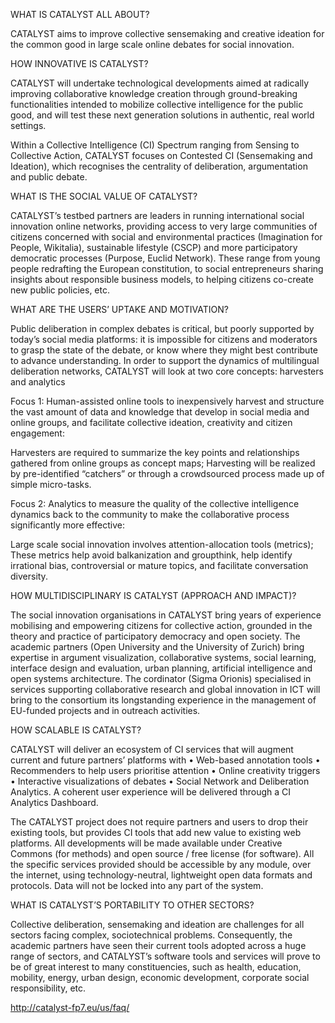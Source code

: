 WHAT IS CATALYST ALL ABOUT?

CATALYST aims to improve collective sensemaking and creative ideation for the common good in large scale online debates for social innovation.

 

HOW INNOVATIVE IS CATALYST?

CATALYST will undertake technological developments aimed at radically improving collaborative knowledge creation through ground-breaking functionalities intended to mobilize collective intelligence for the public good, and will test these next generation solutions in authentic, real world settings.

 

Within a Collective Intelligence (CI) Spectrum ranging from Sensing to Collective Action, CATALYST focuses on Contested CI (Sensemaking and Ideation), which recognises the centrality of deliberation, argumentation and public debate.

 

WHAT IS THE SOCIAL VALUE OF CATALYST?

CATALYST’s testbed partners are leaders in running international social innovation online networks, providing access to very large communities of citizens concerned with social and environmental practices (Imagination for People, Wikitalia), sustainable lifestyle (CSCP) and more participatory democratic processes (Purpose, Euclid Network). These range from young people redrafting the European constitution, to social entrepreneurs sharing insights about responsible business models, to helping citizens co-create new public policies, etc.

 

WHAT ARE THE USERS’ UPTAKE AND MOTIVATION?

Public deliberation in complex debates is critical, but poorly supported by today’s social media platforms: it is impossible for citizens and moderators to grasp the state of the debate, or know where they might best contribute to advance understanding. In order to support the dynamics of multilingual deliberation networks, CATALYST will look at two core concepts: harvesters and analytics

 

Focus 1: Human-assisted online tools to inexpensively harvest and structure the vast amount of data and knowledge that develop in social media and online groups, and facilitate collective ideation, creativity and citizen engagement:

Harvesters are required to summarize the key points and relationships gathered from online groups as concept maps;
Harvesting will be realized by pre-identified “catchers” or through a crowdsourced process made up of simple micro-tasks.
 

Focus 2: Analytics to measure the quality of the collective intelligence dynamics back to the community to make the collaborative process significantly more effective:

Large scale social innovation involves attention-allocation tools (metrics);
These metrics help avoid balkanization and groupthink, help identify irrational bias, controversial or mature topics, and facilitate conversation diversity.
 

HOW MULTIDISCIPLINARY IS CATALYST (APPROACH AND IMPACT)?

The social innovation organisations in CATALYST bring years of experience mobilising and empowering citizens for collective action, grounded in the theory and practice of participatory democracy and open society. The academic partners (Open University and the University of Zurich) bring expertise in argument visualization, collaborative systems, social learning, interface design and evaluation, urban planning, artificial intelligence and open systems architecture. The cordinator (Sigma Orionis) specialised in services supporting collaborative research and global innovation in ICT will bring to the consortium its longstanding experience in the management of EU-funded projects and in outreach activities.

 

HOW SCALABLE IS CATALYST?

CATALYST will deliver an ecosystem of CI services that will augment current and future partners’ platforms with • Web-based annotation tools • Recommenders to help users prioritise attention • Online creativity triggers • Interactive visualizations of debates • Social Network and Deliberation Analytics. A coherent user experience will be delivered through a CI Analytics Dashboard.

 

The CATALYST project does not require partners and users to drop their existing tools, but provides CI tools that add new value to existing web platforms. All developments will be made available under Creative Commons (for methods) and open source / free license (for software). All the specific services provided should be accessible by any module, over the internet, using technology-neutral, lightweight open data formats and protocols. Data will not be locked into any part of the system.

 

WHAT IS CATALYST’S PORTABILITY TO OTHER SECTORS?

Collective deliberation, sensemaking and ideation are challenges for all sectors facing complex, sociotechnical problems. Consequently, the academic partners have seen their current tools adopted across a huge range of sectors, and CATALYST’s software tools and services will prove to be of great interest to many constituencies, such as health, education, mobility, energy, urban design, economic development, corporate social responsibility, etc.

<http://catalyst-fp7.eu/us/faq/>